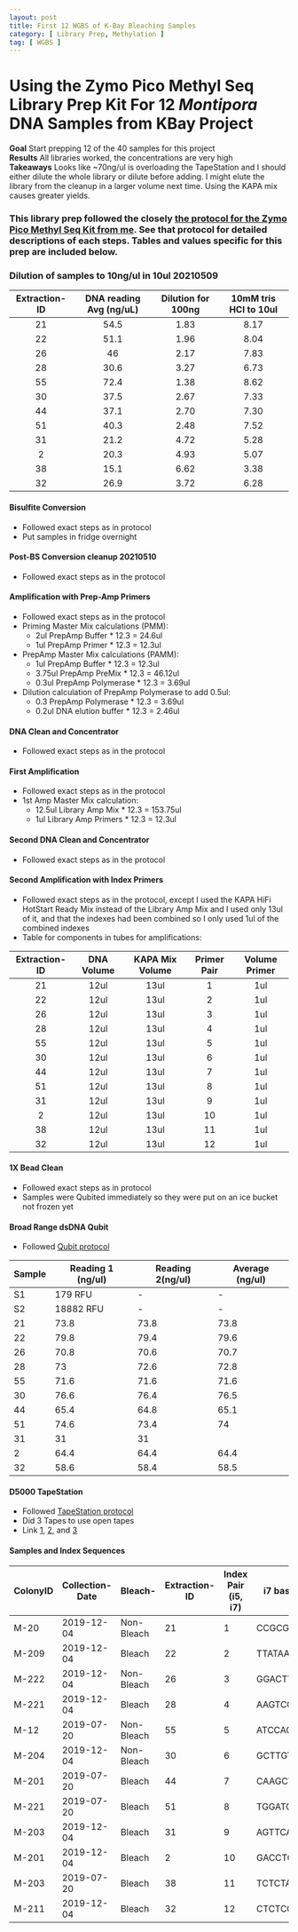 ```yaml
---
layout: post
title: First 12 WGBS of K-Bay Bleaching Samples
category: [ Library Prep, Methylation ]
tag: [ WGBS ]
---
```


# Using the Zymo Pico Methyl Seq Library Prep Kit For 12 _Montipora_ DNA Samples from KBay Project

**Goal** Start prepping 12 of the 40 samples for this project  
**Results** All libraries worked, the concentrations are very high  
**Takeaways** Looks like ~70ng/ul is overloading the TapeStation and I should either dilute the whole library or dilute before adding. I might elute the library from the cleanup in a larger volume next time. Using the KAPA mix causes greater yields.

### This library prep followed the closely [the protocol for the Zymo Pico Methyl Seq Kit from me](https://meschedl.github.io/MESPutnam_Open_Lab_Notebook/WGBS-PMS-protocol/). See that protocol for detailed descriptions of each steps. Tables and values specific for this prep are included below.

### Dilution of samples to 10ng/ul in 10ul 20210509

**Extraction-ID**|**DNA reading Avg (ng/uL)**|**Dilution for 100ng**|**10mM tris HCl to 10ul**
:-----:|:-----:|:-----:|:-----:
21|54.5|1.83|8.17
22|51.1|1.96|8.04
26|46|2.17|7.83
28|30.6|3.27|6.73
55|72.4|1.38|8.62
30|37.5|2.67|7.33
44|37.1|2.70|7.30
51|40.3|2.48|7.52
31|21.2|4.72|5.28
2|20.3|4.93|5.07
38|15.1|6.62|3.38
32|26.9|3.72|6.28

#### Bisulfite Conversion

- Followed exact steps as in protocol
- Put samples in fridge overnight

#### Post-BS Conversion cleanup 20210510
- Followed exact steps as in the protocol

#### Amplification with Prep-Amp Primers
- Followed exact steps as in the protocol
- Priming Master Mix calculations (PMM):
  - 2ul PrepAmp Buffer * 12.3 = 24.6ul
  - 1ul PrepAmp Primer * 12.3 = 12.3ul
- PrepAmp Master Mix calculations (PAMM):
  - 1ul PrepAmp Buffer * 12.3 = 12.3ul
  - 3.75ul PrepAmp PreMix * 12.3 = 46.12ul
  - 0.3ul PrepAmp Polymerase * 12.3 = 3.69ul
- Dilution calculation of PrepAmp Polymerase to add 0.5ul:
  - 0.3 PrepAmp Polymerase * 12.3 = 3.69ul
  - 0.2ul DNA elution buffer * 12.3 = 2.46ul

#### DNA Clean and Concentrator
- Followed exact steps as in the protocol

#### First Amplification  
- Followed exact steps as in the protocol
- 1st Amp Master Mix calculation:
  - 12.5ul Library Amp Mix * 12.3 = 153.75ul
  - 1ul Library Amp Primers * 12.3 = 12.3ul

#### Second DNA Clean and Concentrator
- Followed exact steps as in the protocol

#### Second Amplification with Index Primers
- Followed exact steps as in the protocol, except I used the KAPA HiFi HotStart Ready Mix instead of the Library Amp Mix and I used only 13ul of it, and that the indexes had been combined so I only used 1ul of the combined indexes
- Table for components in tubes for amplifications:

**Extraction-ID**|**DNA Volume**|**KAPA Mix Volume**|**Primer Pair**|**Volume Primer**
:-----:|:-----:|:-----:|:-----:|:-----:
21|12ul|13ul|1|1ul
22|12ul|13ul|2|1ul
26|12ul|13ul|3|1ul
28|12ul|13ul|4|1ul
55|12ul|13ul|5|1ul
30|12ul|13ul|6|1ul
44|12ul|13ul|7|1ul
51|12ul|13ul|8|1ul
31|12ul|13ul|9|1ul
2|12ul|13ul|10|1ul
38|12ul|13ul|11|1ul
32|12ul|13ul|12|1ul

#### 1X Bead Clean
- Followed exact steps as in protocol
- Samples were Qubited immediately so they were put on an ice bucket not frozen yet

#### Broad Range dsDNA Qubit
- Followed [Qubit protocol](https://github.com/meschedl/PPP-Lab-Resources/blob/master/Protocols/Qubit-Assay-Protocol.md)

|Sample|Reading 1 (ng/ul)|Reading 2(ng/ul)|Average (ng/ul)|
|---|---|---|---|
|S1|179 RFU|-|-|
|S2|18882 RFU|-|-|
|21|73.8|73.8|73.8|
|22|79.8|79.4|79.6|
|26|70.8|70.6|70.7|
|28|73|72.6|72.8|
|55|71.6|71.6|71.6|
|30|76.6|76.4|76.5|
|44|65.4|64.8|65.1|
|51|74.6|73.4|74|
|31|31|31|
|2|64.4|64.4|64.4|
|32|58.6|58.4|58.5|


#### D5000 TapeStation
- Followed [TapeStation protocol](https://meschedl.github.io/MESPutnam_Open_Lab_Notebook/DNA-Tapestation/)
- Did 3 Tapes to use open tapes
- Link [1](https://github.com/meschedl/MESPutnam_Open_Lab_Notebook/blob/master/tapestation_pdfs/2021-05-11%20-%2016.21.42.pdf), [2](https://github.com/meschedl/MESPutnam_Open_Lab_Notebook/blob/master/tapestation_pdfs/2021-05-11%20-%2016.31.35.pdf), and [3](https://github.com/meschedl/MESPutnam_Open_Lab_Notebook/blob/master/tapestation_pdfs/2021-05-11%20-%2016.42.44.pdf)


#### Samples and Index Sequences

| ColonyID | Collection-Date | Bleach-    | Extraction-ID | Index Pair (i5, i7) | i7 bases | i5 bases |
|----------|-----------------|------------|---------------|---------------------|----------|----------|
| M-20     | 2019-12-04      | Non-Bleach | 21            | 1                   | CCGCGGTT | AGCGCTAG |
| M-209    | 2019-12-04      | Bleach     | 22            | 2                   | TTATAACC | GATATCGA |
| M-222    | 2019-12-04      | Non-Bleach | 26            | 3                   | GGACTTGG | CGCAGACG |
| M-221    | 2019-12-04      | Bleach     | 28            | 4                   | AAGTCCAA | TATGAGTA |
| M-12     | 2019-07-20      | Non-Bleach | 55            | 5                   | ATCCACTG | AGGTGCGT |
| M-204    | 2019-12-04      | Non-Bleach | 30            | 6                   | GCTTGTCA | GAACATAC |
| M-201    | 2019-07-20      | Bleach     | 44            | 7                   | CAAGCTAG | ACATAGCG |
| M-221    | 2019-07-20      | Bleach     | 51            | 8                   | TGGATCGA | GTGCGATA |
| M-203    | 2019-12-04      | Bleach     | 31            | 9                   | AGTTCAGG | CCAACAGA |
| M-201    | 2019-12-04      | Bleach     | 2             | 10                  | GACCTGAA | TTGGTGAG |
| M-203    | 2019-07-20      | Bleach     | 38            | 11                  | TCTCTACT | CGCGGTTC |
| M-211    | 2019-12-04      | Bleach     | 32            | 12                  | CTCTCGTC | TATAACCT |

